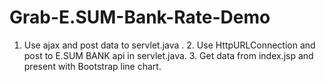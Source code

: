 # Grab-E.SUM-Bank-Rate-Demo
1. Use ajax and post data to servlet.java . 2. Use HttpURLConnection and post to E.SUM BANK api in servlet.java. 3. Get data from index.jsp and present with Bootstrap line chart.
